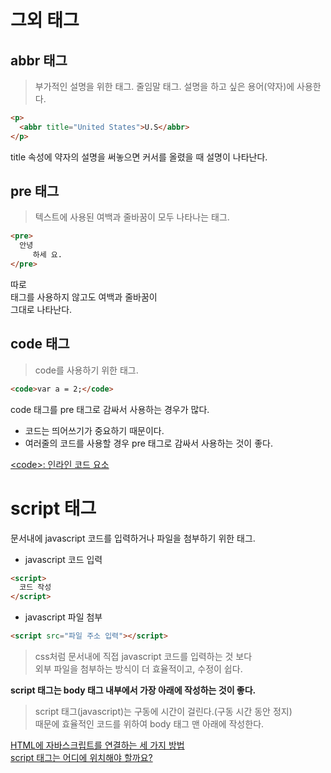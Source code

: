 # 그외 태그

## abbr 태그

> 부가적인 설명을 위한 태그. 줄임말 태그.
> 설명을 하고 싶은 용어(약자)에 사용한다.

```html
<p>
  <abbr title="United States">U.S</abbr>
</p>
```

title 속성에 약자의 설명을 써놓으면 커서를 올렸을 때
설명이 나타난다.

## pre 태그

> 텍스트에 사용된 여백과 줄바꿈이 모두 나타나는 태그.

```html
<pre>
  안녕 
     하세 요.
</pre>
```

따로 <br />태그를 사용하지 않고도 여백과 줄바꿈이  
그대로 나타난다.

## code 태그

> code를 사용하기 위한 태그.

```html
<code>var a = 2;</code>
```

code 태그를 pre 태그로 감싸서 사용하는 경우가 많다.

- 코드는 띄어쓰기가 중요하기 때문이다.
- 여러줄의 코드를 사용할 경우 pre 태그로 감싸서
  사용하는 것이 좋다.

[&lt;code&gt;: 인라인 코드 요소](https://developer.mozilla.org/ko/docs/Web/HTML/Element/code)

# script 태그

문서내에 javascript 코드를 입력하거나 파일을 첨부하기 위한 태그.

- javascript 코드 입력

```html
<script>
  코드 작성
</script>
```

- javascript 파일 첨부

```html
<script src="파일 주소 입력"></script>
```

> css처럼 문서내에 직접 javascript 코드를 입력하는 것 보다  
> 외부 파일을 첨부하는 방식이 더 효율적이고, 수정이 쉽다.

**script 태그는 body 태그 내부에서 가장 아래에 작성하는 것이 좋다.**

> script 태그(javascript)는 구동에 시간이 걸린다.(구동 시간 동안 정지)  
> 때문에 효율적인 코드를 위하여 body 태그 맨 아래에 작성한다.

[HTML에 자바스크립트를 연결하는 세 가지 방법](https://oneroomtable.tistory.com/entry/HTML%EC%97%90-%EC%9E%90%EB%B0%94%EC%8A%A4%ED%81%AC%EB%A6%BD%ED%8A%B8%EB%A5%BC-%EC%B6%94%EA%B0%80%ED%95%98%EB%8A%94-%EC%84%B8-%EA%B0%80%EC%A7%80-%EB%B0%A9%EB%B2%95-script-%ED%83%9C%EA%B7%B8-%EC%84%A4%EB%AA%85)  
[script 태그는 어디에 위치해야 할까요?](https://velog.io/@takeknowledge/script-%ED%83%9C%EA%B7%B8%EB%8A%94-%EC%96%B4%EB%94%94%EC%97%90-%EC%9C%84%EC%B9%98%ED%95%B4%EC%95%BC-%ED%95%A0%EA%B9%8C%EC%9A%94)

